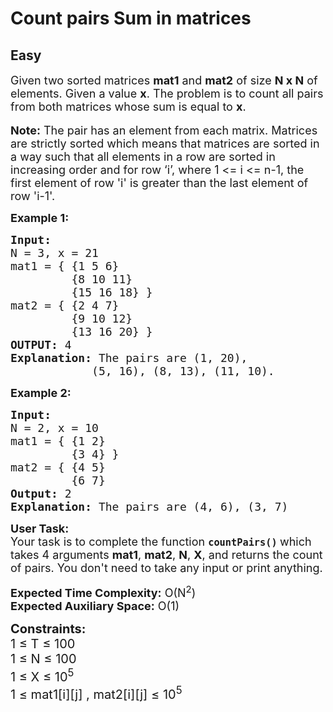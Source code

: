 # Count pairs Sum in matrices
## Easy
<div class="problems_problem_content__Xm_eO"><p><span style="font-size:18px">Given two sorted matrices <strong>mat1</strong> and <strong>mat2</strong> of size <strong>N x N</strong> of elements. Given a value <strong>x</strong>. The problem is to count all pairs from both matrices whose sum is equal to <strong>x</strong>.</span><br>
<br>
<span style="font-size:18px"><strong>Note:</strong> The pair has an element from each matrix. Matrices are strictly sorted which means that matrices are sorted in a way such that all elements in a row are sorted in increasing order and for row ‘i’, where 1 &lt;= i &lt;= n-1, the first element of row 'i' is greater than the last element of row 'i-1'.</span></p>

<p><span style="font-size:18px"><strong>Example 1:</strong></span></p>

<pre><span style="font-size:18px"><strong>Input:</strong> 
N = 3, x = 21
mat1 = { {1 5 6}
         {8 10 11}
         {15 16 18} }
mat2 = { {2 4 7}
         {9 10 12}
         {13 16 20} }
<strong>OUTPUT: </strong>4
<strong>Explanation: </strong>The pairs are (1, 20),
&nbsp;           (5, 16), (8, 13), (11, 10).</span></pre>

<p><span style="font-size:18px"><strong>Example 2:</strong></span></p>

<pre><span style="font-size:18px"><strong>Input:
</strong>N = 2, x = 10
mat1 = { {1 2}
         {3 4} }
mat2 = { {4 5}
         {6 7}
<strong>Output: </strong>2
<strong>Explanation: </strong>The pairs are (4, 6), (3, 7)</span></pre>

<p><span style="font-size:18px"><strong>User Task:</strong><br>
Your task is to complete the function&nbsp;<strong><code>countPairs()</code></strong><strong> </strong>which takes 4 arguments&nbsp;<strong>mat1</strong>, <strong>mat2</strong>, <strong>N</strong>, <strong>X</strong>, and returns the count of pairs. You don't need to take any input or print anything.</span></p>

<p><span style="font-size:18px"><strong>Expected Time Complexity:</strong>&nbsp;O(N<sup>2</sup>)<br>
<strong>Expected Auxiliary Space:</strong>&nbsp;O(1)</span></p>

<p><span style="font-size:20px"><strong>Constraints:</strong><br>
1 ≤ T ≤ 100<br>
1 ≤ N ≤ 100<br>
1 ≤ X ≤ 10<sup>5</sup></span><br>
<span style="font-size:20px">1 ≤ mat1[i][j] , mat2[i][j] ≤ 10<sup>5</sup></span></p>
</div>